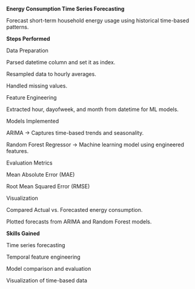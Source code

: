  **Energy Consumption Time Series Forecasting**

Forecast short-term household energy usage using historical time-based patterns.

**Steps Performed**

Data Preparation

Parsed datetime column and set it as index.

Resampled data to hourly averages.

Handled missing values.

Feature Engineering

Extracted hour, dayofweek, and month from datetime for ML models.

Models Implemented

ARIMA → Captures time-based trends and seasonality.

Random Forest Regressor → Machine learning model using engineered features.

Evaluation Metrics

Mean Absolute Error (MAE)

Root Mean Squared Error (RMSE)

Visualization

Compared Actual vs. Forecasted energy consumption.

Plotted forecasts from ARIMA and Random Forest models.

**Skills Gained**

Time series forecasting

Temporal feature engineering

Model comparison and evaluation

Visualization of time-based data
